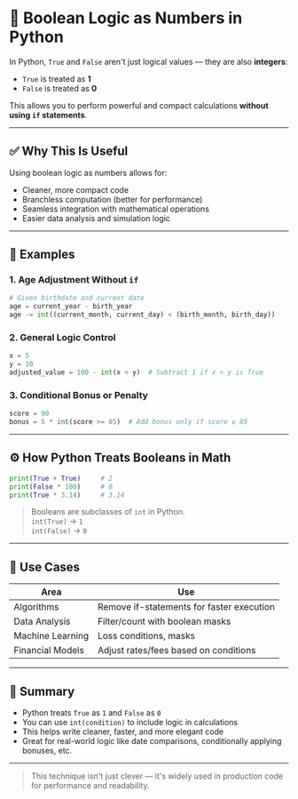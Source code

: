 # 🧠 Boolean Logic as Numbers in Python

In Python, `True` and `False` aren't just logical values — they are also **integers**:
- `True` is treated as **1**
- `False` is treated as **0**

This allows you to perform powerful and compact calculations **without using `if` statements**.

---

## ✅ Why This Is Useful

Using boolean logic as numbers allows for:
- Cleaner, more compact code
- Branchless computation (better for performance)
- Seamless integration with mathematical operations
- Easier data analysis and simulation logic

---

## 🔢 Examples

### 1. Age Adjustment Without `if`

```python
# Given birthdate and current date
age = current_year - birth_year
age -= int((current_month, current_day) < (birth_month, birth_day))
```

### 2. General Logic Control

```python
x = 5
y = 10
adjusted_value = 100 - int(x < y)  # Subtract 1 if x < y is True
```

### 3. Conditional Bonus or Penalty

```python
score = 90
bonus = 5 * int(score >= 85)  # Add bonus only if score ≥ 85
```

---

## ⚙️ How Python Treats Booleans in Math

```python
print(True + True)     # 2
print(False * 100)     # 0
print(True * 3.14)     # 3.14
```

> Booleans are subclasses of `int` in Python.  
> `int(True)` → `1`  
> `int(False)` → `0`

---

## 🧠 Use Cases

| Area | Use |
|------|-----|
| Algorithms | Remove if-statements for faster execution |
| Data Analysis | Filter/count with boolean masks |
| Machine Learning | Loss conditions, masks |
| Financial Models | Adjust rates/fees based on conditions |

---

## 🧾 Summary

- Python treats `True` as `1` and `False` as `0`
- You can use `int(condition)` to include logic in calculations
- This helps write cleaner, faster, and more elegant code
- Great for real-world logic like date comparisons, conditionally applying bonuses, etc.

---

> This technique isn't just clever — it's widely used in production code for performance and readability.
